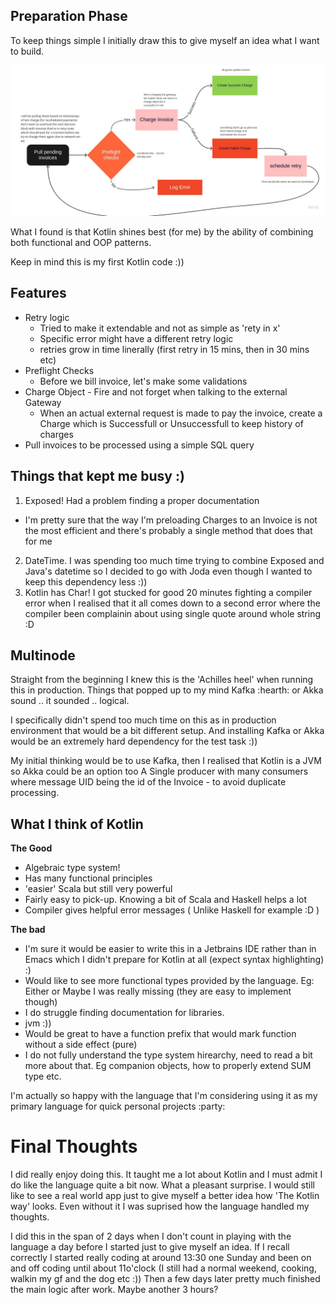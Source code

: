 ## Preparation Phase

To keep things simple I initially draw this to give myself an idea what I want to build.

![Architecture](images/initial-architecture.jpg)

What I found is that Kotlin shines best (for me) by the ability of combining both functional and OOP patterns.

Keep in mind this is my first Kotlin code :))

## Features
 - Retry logic
   - Tried to make it extendable and not as simple as 'rety in x'
   - Specific error might have a different retry logic
   - retries grow in time linerally (first retry in 15 mins, then in 30 mins etc)
 - Preflight Checks
   - Before we bill invoice, let's make some validations
 - Charge Object - Fire and not forget when talking to the external Gateway
   - When an actual external request is made to pay the invoice, create a Charge which is Successfull or Unsuccessfull to keep history of charges
 - Pull invoices to be processed using a simple SQL query

## Things that kept me busy :)

 1) Exposed! Had a problem finding a proper documentation
   - I'm pretty sure that the way I'm preloading Charges to an Invoice is not the most efficient and there's probably a single method that does that for me
 2) DateTime. I was spending too much time trying to combine Exposed and Java's datetime so I decided to go with Joda even though I wanted to keep this dependency less :))
 3) Kotlin has Char! I got stucked for good 20 minutes fighting a compiler error when I realised that it all comes down to a second error where the compiler been complainin about using single quote around whole string :D

## Multinode

Straight from the beginning I knew this is the 'Achilles heel' when running this in production.
Things that popped up to my mind Kafka :hearth: or Akka sound .. it sounded .. logical. 

I specifically didn't spend too much time on this as in production environment that would be a bit different setup.
And installing Kafka or Akka would be an extremely hard dependency for the test task :))

My initial thinking would be to use Kafka, then I realised that Kotlin is a JVM so Akka could be an option too
A Single producer with many consumers where message UID being the id of the Invoice - to avoid duplicate processing.


## What I think of Kotlin

**The Good**
  - Algebraic type system!
  - Has many functional principles
  - 'easier' Scala but still very powerful
  - Fairly easy to pick-up. Knowing a bit of Scala and Haskell helps a lot
  - Compiler gives helpful error messages ( Unlike Haskell for example :D )

**The bad**
  - I'm sure it would be easier to write this in a Jetbrains IDE rather than in Emacs which I didn't prepare for Kotlin at all (expect syntax highlighting) :)
  - Would like to see more functional types provided by the language. Eg: Either or Maybe I was really missing (they are easy to implement though)
  - I do struggle finding documentation for libraries.
  - jvm :))
  - Would be great to have a function prefix that would mark function without a side effect (pure)
  - I do not fully understand the type system hirearchy, need to read a bit more about that. Eg companion objects, how to properly extend SUM type etc.

I'm actually so happy with the language that I'm considering using it as my primary language for quick personal projects :party:

# Final Thoughts

I did really enjoy doing this. It taught me a lot about Kotlin and I must admit I do like the language quite a bit now. What a pleasant surprise.
I would still like to see a real world app just to give myself a better idea how 'The Kotlin way' looks. Even without it I was suprised how the language handled my thoughts.

I did this in the span of 2 days when I don't count in playing with the language a day before I started just to give myself an idea.
If I recall correctly I started really coding at around 13:30 one Sunday and been on and off coding until about 11o'clock (I still had a normal weekend, cooking, walkin my gf and the dog etc :))
Then a few days later pretty much finished the main logic after work. Maybe another 3 hours?
